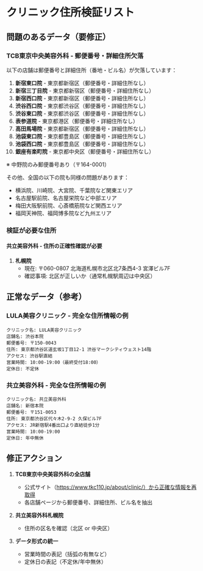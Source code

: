 # クリニック住所検証リスト

## 問題のあるデータ（要修正）

### TCB東京中央美容外科 - 郵便番号・詳細住所欠落

以下の店舗は郵便番号と詳細住所（番地・ビル名）が欠落しています：

1. **新宿東口院** - 東京都新宿区（郵便番号・詳細住所なし）
2. **新宿三丁目院** - 東京都新宿区（郵便番号・詳細住所なし）
3. **新宿西口院** - 東京都新宿区（郵便番号・詳細住所なし）
4. **渋谷西口院** - 東京都渋谷区（郵便番号・詳細住所なし）
5. **渋谷東口院** - 東京都渋谷区（郵便番号・詳細住所なし）
6. **表参道院** - 東京都港区（郵便番号・詳細住所なし）
7. **高田馬場院** - 東京都新宿区（郵便番号・詳細住所なし）
8. **池袋東口院** - 東京都豊島区（郵便番号・詳細住所なし）
9. **池袋西口院** - 東京都豊島区（郵便番号・詳細住所なし）
10. **銀座有楽町院** - 東京都中央区（郵便番号・詳細住所なし）

※ 中野院のみ郵便番号あり（〒164-0001）

その他、全国の以下の院も同様の問題があります：
- 横浜院、川崎院、大宮院、千葉院など関東エリア
- 名古屋駅前院、名古屋栄院など中部エリア
- 梅田大阪駅前院、心斎橋筋院など関西エリア
- 福岡天神院、福岡博多院など九州エリア

### 検証が必要な住所

#### 共立美容外科 - 住所の正確性確認が必要

1. **札幌院**
   - 現在: 〒060-0807 北海道札幌市北区北7条西4-3 宮澤ビル7F
   - 確認事項: 北区が正しいか（通常札幌駅周辺は中央区）

## 正常なデータ（参考）

### LULA美容クリニック - 完全な住所情報の例

```
クリニック名: LULA美容クリニック
店舗名: 渋谷本院
郵便番号: 〒150-0043
住所: 東京都渋谷区道玄坂1丁目12-1 渋谷マークシティウェスト14階
アクセス: 渋谷駅直結
営業時間: 10:00-19:00（最終受付18:00）
定休日: 不定休
```

### 共立美容外科 - 完全な住所情報の例

```
クリニック名: 共立美容外科
店舗名: 新宿本院
郵便番号: 〒151-0053
住所: 東京都渋谷区代々木2-9-2 久保ビル7F
アクセス: JR新宿駅4番出口より直結徒歩1分
営業時間: 10:00-19:00
定休日: 年中無休
```

## 修正アクション

1. **TCB東京中央美容外科の全店舗**
   - 公式サイト（https://www.tkc110.jp/about/clinic/）から正確な情報を再取得
   - 各店舗ページから郵便番号、詳細住所、ビル名を抽出

2. **共立美容外科札幌院**
   - 住所の区名を確認（北区 or 中央区）

3. **データ形式の統一**
   - 営業時間の表記（括弧の有無など）
   - 定休日の表記（不定休/年中無休）